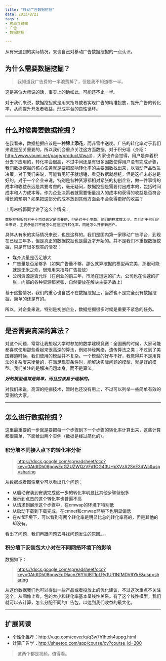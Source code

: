 ```yaml
---
title: "移动广告数据挖掘"
date: 2013/8/21
tags : 
- 移动互联网
- 广告
- 数据挖掘 

---
```


从有米遇到的实际情况，来谈自己对移动广告数据挖掘的一点认识。

## 为什么需要数据挖掘？

> 我知道我广告费的一半浪费掉了，但是我不知道哪一半。

这是某位大师说的话，事实上的确如此，可能还不止一半。

对于我们来说，数据挖掘就是用来指导或者实现广告的精准投放，提升广告的转化率，从而提升开发者收益，形成平台的良性循环。

----

## 什么时候需要数据挖掘？

在我看来，数据挖掘应该是一种**锦上添花**，而非雪中送炭。广告的转化率对于我们来说是至关重要的，所以我们会重点关注这方面数据。对于积分墙（介绍：<http://www.youmi.net/page/product/#wall>），大家也许会觉得，用户是奔着积分去下应用的，转化率会很高，不过中间还是有很多因数使得用户没有完成步骤，我们数据挖掘的核心任务就是要把影响转化率的主要因数找出来，以驱动产品改进决策。对于我们来说，可能看见钉子就想锤，看见数据就想挖，但是这样未必总是好的。对于一个企业来说，特别是各种资源都相对紧张的初创企业，做一件事情的成本和收益永远是其要考虑的，毫无疑问，数据挖掘是需要付出成本的，包括时间成本和人力成本等。作为企业决策者就需要衡量投入的成本和获得的收益是否符合增长的预期？如果把这部分的成本放到其他方面会不会获得更好的收益？

上周末听郭同学讲了这么个情况：

```
数据挖掘服务对于小电商肯定是需要的，但是对于小电商，他们的样本数太少，而且对于他们企业来说，主要矛盾并不是怎么挖掘提升转化率，而是怎么开拓新用户。
```

具体从有米的实际情况来说，也是这样的。我们是国内第一家移动广告平台，到现在已经三年多，但是真正的数据挖掘也是最近才开始的。并不是我们不重视数据挖掘，只是有很多现实的情况：

* 媒介流量是否足够大
* 广告量是否足够多（如果广告量不够，那么就算挖掘的模型再完美，那很可能就是无米之炊，很难用来指导广告投放）
* 公司资源是否允许（在创业的前三年，市场在迅速的扩大，公司也在快速的扩张，内部的各种资源都紧张，自然要放在解决主要矛盾上）

基于这些情况，我们的重心也自然不在数据挖掘上，当然也不是完全没有数据挖掘，简单的还是有的。

所以，对企业来说，特别是初创企业，数据挖掘很多时候是重要不紧急的任务。

----

## 是否需要高深的算法？

对这个问题，常常让我想起大学时参加的数学建模竞赛：全国赛的时候，大家可能都喜欢使用那些看起来很高深的算法，例如神经网络，遗传算法之类；不过到了美国赛道时候，我们使用的模型并不复杂。一个模型的好与不好，我觉得并不是用算法的复杂度来衡量的，在满足现实条件时，能解决实际问题的模型，就是好的模型。我们关注的是解决问题本身，而不是算法。

***好的模型通常是简单，而且应该易于理解的。***

对我们来说，高深的挖掘技术，暂时也还没有用上，不过可以列举一些简单有效的案例给大家。

----

## 怎么进行数据挖掘？



这里最重要的一步就是要把每一个步骤到下一个步骤的转化率计算出来，这些计算都很简单，下面给出两个实例（数据是经过简化的）。

### 积分墙不同接入点下的转化率分析

> <https://docs.google.com/spreadsheet/ccc?key=0AtdtDh06pqwEdGZUZWQzVFd1OG43UHpXVzA2SnE3dWc&usp=sharing>

从数据或者图像至少可以看出几个问题：

* 从启动安装到安装完成这一步的转化率明显比其他步骤低很多
* 展示到点击的这个转化率也普遍不高
* 从请求到展示这个步骤中，在cmwap的环境下特别低
* 从启动下载到下载完成，在cmnet和cmwap环境下也明显偏低
* 在wifi环境下，可以看到有两个转化率是明显比总的转化率高的，但是其他的却没有。

看出了问题，我们再跟问题去寻找问题发生的原因。。。

### 积分墙下安装包大小对在不同网络环境下的影响

数据如下：

> <https://docs.google.com/spreadsheet/ccc?key=0AtdtDh06pqwEdDlacnZ6YVdBT1pLRy1UR1NfMDV6YkE&usp=sharing>

从这份数据我们也可以得出一些产品或者投放上的优化建议，不过这次重点不关注这个。从图像上看，包的大小和转化率基本呈线性关系。有了这个线性模型，我们就可以去计算，怎么分配不同的广告包，以达到我们收益的最大化。

----

## 扩展阅读

* 个性化推荐：<http://v.qq.com/cover/q/q3w7h1htxh4uppg.html>
* 计算广告学：<http://sheetoo.com/app/course/ov?course_id=200>

> 这两个都是视频，值得看。

